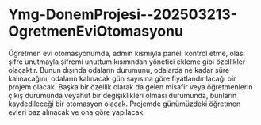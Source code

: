 # Ymg-DonemProjesi--202503213-OgretmenEviOtomasyonu

Öğretmen evi otomasyonumda, admin kısmıyla paneli kontrol etme, olası şifre unutmayla şifremi unuttum kısmından yönetici ekleme gibi özellikler olacaktır.
Bunun dışında odaların durumunu, odalarda ne kadar süre kalınacağını, odaların kalınacak gün sayısına göre fiyatlandırılacağı bir projem olacak.
Başka bir özellik olarak da gelen misafir veya öğretmenlerin çıkış durumunda veyahut bir değişiklikleri olması durumunda, bunların kaydedileceği bir otomasyon olacak.
Projemde günümüzdeki öğretmen evleri baz alınacak ve ona göre yapılacak.
